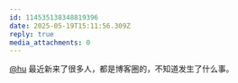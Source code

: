 ```yaml
---
id: 114535138348819396
date: 2025-05-19T15:11:56.309Z
reply: true
media_attachments: 0
---
```


[@hu](https://hxd.cc/@hu) 最近新来了很多人，都是博客圈的，不知道发生了什么事。

